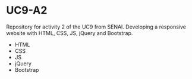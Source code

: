 # UC9-A2
Repository for activity 2 of the UC9 from SENAI. Developing a responsive website with HTML, CSS, JS, jQuery and Bootstrap.

- HTML
- CSS
- JS
- jQuery
- Bootstrap
